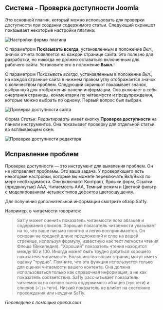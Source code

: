 <!-- Filename: jdocmanual?manual=user&heading=performance&filename=accessibility-checker.md / Display title: Средство проверки доступности   -->

## Система - Проверка доступности Joomla

Это основной плагин, который можно использовать для проверки доступности при создании
содержимого статьи. Следующий скриншот показывает некоторые настройки плагина:

![Настройки формы плагина](../../../en/images/performance/performance-jooa11y-plugin-form.png)

С параметром **Показывать всегда**, установленным в положение *Вкл.*, значок отчета появляется на каждой
странице сайта. Это полезно для разработки, но никогда не должно оставаться включенным
для рабочего сайта. Установите его в положение **Выкл.**!

С параметром *Показывать всегда*, установленным в положение *Вкл.*, на каждой странице сайта
в нижнем правом углу отображается значок с количеством проблем. Следующий скриншот
показывает значок, выбранный для отображения панели информации. Она включает в себя
очертания страницы, комментарии по читаемости и предупреждения, которые можно выбрать по одному.
Первый вопрос был выбран.

![Проверка доступности сайта](../../../en/images/performance/performance-jooa11y-site-display.png)

Форма *Статьи: Редактировать* имеет кнопку **Проверка доступности** на панели инструментов.
Она показывает проверку для отдельной статьи во всплывающем окне:

![Проверка доступности редактора](../../../en/images/performance/performance-jooa11y-admin-display.png)

## Исправление проблем

Проверка доступности — это инструмент для выявления проблем. Он не исправляет проблемы. Это ваша задача. У проверяющего есть некоторые настройки, которые вы можете переключать Вкл/Выкл по мере необходимости. Они включают Контраст, Ярлыки форм, Ссылки (продвинутые) AAA, Читаемость AAA, Темный режим и Цветной фильтр с моделированием четырех типов дефектов цветоощущения.

Для получения дополнительной информации смотрите обзор Sa11y.

Например, о читаемости говорится:

>Sa11y может оценить показатель читаемости всех абзацев и содержания списков. Хороший показатель читаемости указывает на то, что ваше письмо понятно и легко воспринимается. Он основан на средней длине предложений и слов на вашей странице, используя формулу, известную как тест легкости чтения Флеша (Википедия). "Хороший" показатель чтения находится между 60 и 100. Иногда может быть трудно добиться хорошего показателя читаемости. Большинство ваших страниц могут иметь оценку "трудно". Помните, что эта функция используется только для оценки читаемости вашего контента. Она должна использоваться только как справочная информация, а не как показатель соответствия. Sa11y рассчитывает показатель читаемости на основе всего содержимого абзацев (`<p>` теги) и списков (`<li>` теги). Низкий показатель не влияет на состояние прохождения или неудачи Sa11y.

*Переведено с помощью openai.com*

